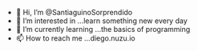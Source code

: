 - 👋 Hi, I’m @SantiaguinoSorprendido
- 👀 I’m interested in ...learn something new every day
- 🌱 I’m currently learning ...the basics of programming
- 📫 How to reach me ...diego.nuzu.io

<!---
SantiaguinoSorprendido/SantiaguinoSorprendido is a ✨ special ✨ repository because its `README.md` (this file) appears on your GitHub profile.
You can click the Preview link to take a look at your changes.
--->
